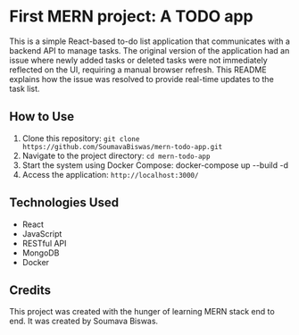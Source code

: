 # First MERN project: A TODO app

This is a simple React-based to-do list application that communicates with a backend API to manage tasks. The original version of the application had an issue where newly added tasks or deleted tasks were not immediately reflected on the UI, requiring a manual browser refresh. This README explains how the issue was resolved to provide real-time updates to the task list.

## How to Use

1. Clone this repository: `git clone https://github.com/SoumavaBiswas/mern-todo-app.git`
2. Navigate to the project directory: `cd mern-todo-app`
3. Start the system using Docker Compose: docker-compose up --build -d
4. Access the application: `http://localhost:3000/`

## Technologies Used

- React
- JavaScript
- RESTful API
- MongoDB
- Docker

## Credits

This project was created with the hunger of learning MERN stack end to end. It was created by Soumava Biswas.
